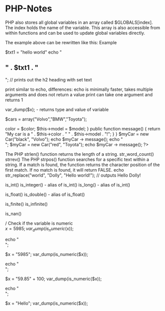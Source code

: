 # PHP-Notes

 <?php
$txt = "W3Schools.com";
echo "I love $txt!";
echo "I love " . $txt . "!"; //the output is the same
?> 
 <?php
$x = 5;
$y = 10;

function myTest() {
  global $x, $y;
  $y = $x + $y;
}

myTest();
echo $y; // outputs 15
?> 
PHP also stores all global variables in an array called $GLOBALS[index]. The index holds the name of the variable. This array is also accessible from within functions and can be used to update global variables directly.

The example above can be rewritten like this:
Example
<?php
$x = 5;
$y = 10;

function myTest() {
  $GLOBALS['y'] = $GLOBALS['x'] + $GLOBALS['y'];
}

myTest();
echo $y; // outputs 15
?> 


$txt1 = "hello world"
echo "<h2>" . $txt1 . "</h2>"; // prints out the h2 heading with set text

print similar to echo, differences:
echo is minimally faster, takes multiple arguments and does not return a value
print can take one argument and returns 1

var_dump($x); - returns type and value of variable


$cars = array("Volvo","BMW","Toyota"); 

 <?php
class Car {
  public $color;
  public $model;
  public function __construct($color, $model) {
    $this->color = $color;
    $this->model = $model;
  }
  public function message() {
    return "My car is a " . $this->color . " " . $this->model . "!";
  }
}

$myCar = new Car("black", "Volvo");
echo $myCar -> message();
echo "<br>";
$myCar = new Car("red", "Toyota");
echo $myCar -> message();
?> 

The PHP strlen() function returns the length of a string.
str_word_count()
strrev()
The PHP strpos() function searches for a specific text within a string. If a match is found, the function returns the character position of the first match. If no match is found, it will return FALSE.
echo str_replace("world", "Dolly", "Hello world!"); // outputs Hello Dolly!


is_int()
is_integer() - alias of is_int()
is_long() - alias of is_int()

is_float()
is_double() - alias of is_float()


is_finite()
is_infinite()

is_nan()

/ Check if the variable is numeric   
$x = 5985;
var_dump(is_numeric($x));

echo "<br>";

$x = "5985";
var_dump(is_numeric($x));

echo "<br>";

$x = "59.85" + 100;
var_dump(is_numeric($x));

echo "<br>";

$x = "Hello";
var_dump(is_numeric($x));
